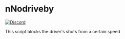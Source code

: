 # nNodriveby
[![Discord](https://discordapp.com/api/guilds/855789831116423214/embed.png)](https://discord.gg/fEb2p9ay8a)

This script blocks the driver's shots from a certain speed
